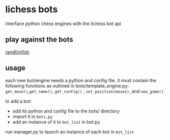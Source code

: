 # lichess bots

interface python chess engines with the lichess bot api

## play against the bots

[rand0mfish](https://lichess.org/@/rand0mfish)

## usage

each new bot/engine needs a python and config file. it must contain the following functions as outlined in bots/template_engine.py: `get_move()`,`get_name()`, `get_config()` , `set_position(moves)`, and `new_game()`. 


to add a bot:

* add its python and config file to the bots/ directory
* import it in `bots.py`
* add an instance of it to `bot_list` in bot.py


run manager.py to launch an instance of each bot in `bot_list`
